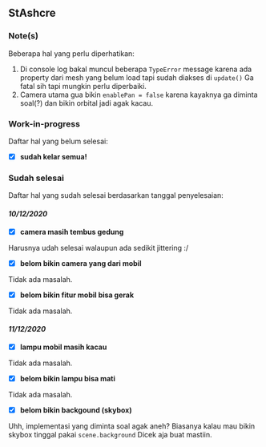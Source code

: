 ## StAshcre

### Note(s)

Beberapa hal yang perlu diperhatikan:
1. Di console log bakal muncul beberapa `TypeError` message karena ada property dari mesh yang belum load tapi sudah diakses di `update()` Ga fatal sih tapi mungkin perlu diperbaiki.
2. Camera utama gua bikin `enablePan = false` karena kayaknya ga diminta soal(?) dan bikin orbital jadi agak kacau.

### Work-in-progress

Daftar hal yang belum selesai:

- [x] **sudah kelar semua!**

### Sudah selesai

Daftar hal yang sudah selesai berdasarkan tanggal penyelesaian:

#### *10/12/2020*

- [x] **camera masih tembus gedung**

Harusnya udah selesai walaupun ada sedikit jittering :/

- [x] **belom bikin camera yang dari mobil**

Tidak ada masalah.

- [x] **belom bikin fitur mobil bisa gerak**

Tidak ada masalah.

#### *11/12/2020*

- [x] **lampu mobil masih kacau**

Tidak ada masalah.

- [x] **belom bikin lampu bisa mati**

Tidak ada masalah.

- [x] **belom bikin backgound (skybox)**

Uhh, implementasi yang diminta soal agak aneh? Biasanya kalau mau bikin skybox tinggal pakai `scene.background` Dicek aja buat mastiin.
